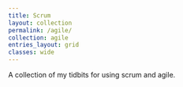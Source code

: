 ```yaml
---
title: Scrum 
layout: collection
permalink: /agile/
collection: agile
entries_layout: grid
classes: wide
---
```


A collection of my tidbits for using scrum and agile.
